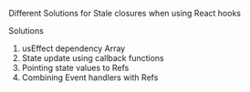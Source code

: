 Different Solutions for Stale closures when using React hooks

Solutions
1. usEffect dependency Array
2. State update using callback functions
3. Pointing state values to Refs 
4. Combining Event handlers with Refs
